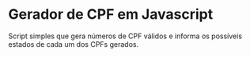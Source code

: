 # Gerador de CPF em Javascript
Script simples que gera números de CPF
válidos e informa os possíveis estados
de cada um dos CPFs gerados.
